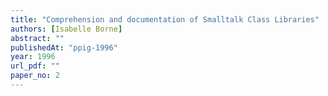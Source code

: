 ```yaml
---
title: "Comprehension and documentation of Smalltalk Class Libraries"
authors: [Isabelle Borne]
abstract: ""
publishedAt: "ppig-1996"
year: 1996
url_pdf: ""
paper_no: 2
---
```

